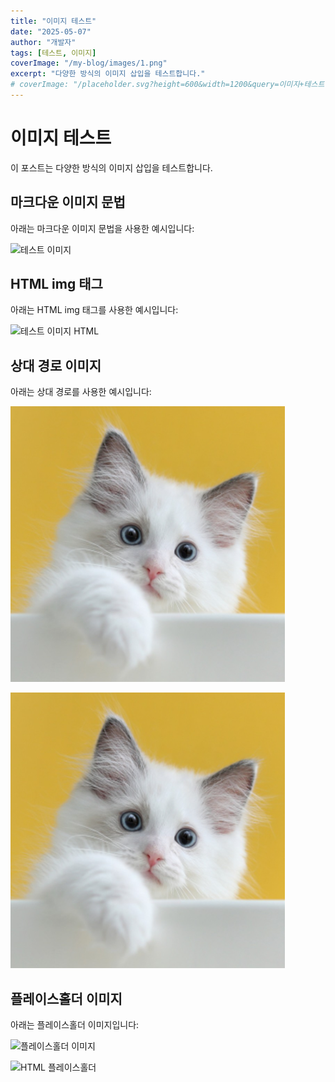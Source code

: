 ```yaml
---
title: "이미지 테스트"
date: "2025-05-07"
author: "개발자"
tags: [테스트, 이미지]
coverImage: "/my-blog/images/1.png"
excerpt: "다양한 방식의 이미지 삽입을 테스트합니다."
# coverImage: "/placeholder.svg?height=600&width=1200&query=이미지+테스트"
---
```


# 이미지 테스트

이 포스트는 다양한 방식의 이미지 삽입을 테스트합니다.

## 마크다운 이미지 문법

아래는 마크다운 이미지 문법을 사용한 예시입니다:

![테스트 이미지](/my-blog/images/1.png)

## HTML img 태그

아래는 HTML img 태그를 사용한 예시입니다:

<img src="/my-blog/images/1.png" alt="테스트 이미지 HTML" />

## 상대 경로 이미지

아래는 상대 경로를 사용한 예시입니다:

![상대 경로 이미지](../../assets/images/first-post.png)

<img src="../../assets/images/first-post.png" alt="상대 경로 이미지 HTML" />

## 플레이스홀더 이미지

아래는 플레이스홀더 이미지입니다:

![플레이스홀더 이미지](/placeholder.svg?height=300&width=500&query=플레이스홀더+이미지)

<img src="/placeholder.svg?height=300&width=500&query=HTML+플레이스홀더" alt="HTML 플레이스홀더" />
